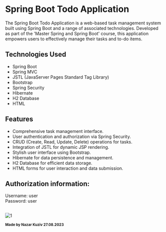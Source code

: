 # Spring Boot Todo Application

The Spring Boot Todo Application is a web-based task management system built using Spring Boot and a range of associated technologies. Developed as part of the 'Master Spring and Spring Boot' course, this application empowers users to effectively manage their tasks and to-do items.

## Technologies Used
- Spring Boot
- Spring MVC
- JSTL (JavaServer Pages Standard Tag Library)
- Bootstrap
- Spring Security
- Hibernate
- H2 Database
- HTML

## Features
- Comprehensive task management interface.
- User authentication and authorization via Spring Security.
- CRUD (Create, Read, Update, Delete) operations for tasks.
- Integration of JSTL for dynamic JSP rendering.
- Stylish user interface using Bootstrap.
- Hibernate for data persistence and management.
- H2 Database for efficient data storage.
- HTML forms for user interaction and data submission.
  
## Authorization information:
Username: user  
Password: user

##
![1](https://user-images.githubusercontent.com/57569453/263540570-f58aebf0-6bc2-4b75-8fe4-563d72d63481.png)

<sub>**Made by Nazar Kuziv 27.08.2023**</sub>	
